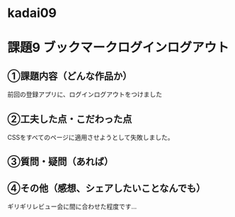 # kadai09

# 課題9 ブックマークログインログアウト

## ①課題内容（どんな作品か）
前回の登録アプリに、ログインログアウトをつけました

## ②工夫した点・こだわった点
CSSをすべてのページに適用させようとして失敗しました。

## ③質問・疑問（あれば）


## ④その他（感想、シェアしたいことなんでも）
ギリギリレビュー会に間に合わせた程度です…
